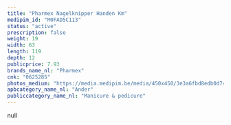 ```yaml
---
title: "Pharmex Nagelknipper Handen Km"
medipim_id: "M0FAD5C113"
status: "active"
prescription: false
weight: 19
width: 63
length: 119
depth: 12
publicprice: 7.93
brands_name_nl: "Pharmex"
cnk: "0625285"
photos_medium: "https://media.medipim.be/media/450x450/3e3a6fbd8edb0d74be2cf5982edb6f246f3c5210.jpg"
apbcategory_name_nl: "Ander"
publiccategory_name_nl: "Manicure & pedicure"
---
```

null
